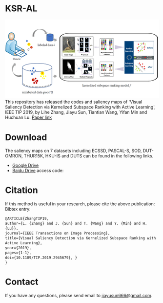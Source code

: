 ﻿# KSR-AL
![KSR-AL](resources/ksral.png)</br>
This repository has released the codes and saliency maps of 'Visual Saliency Detection via Kernelized Subspace Ranking with Active Learning', IEEE TIP 2019,
by Lihe Zhang, Jiayu Sun, Tiantian Wang, Yifan Min and Huchuan Lu.
[Paper link](URL:resources/ksral.pdf)

# Download
The saliency maps on 7 datasets including ECSSD, PASCAL-S, SOD, DUT-OMRON, THUR15K, HKU-IS and DUTS can be found in the following links.
- [Google Drive](https://drive.google.com/file/d/)
- [Baidu Drive](https://pan.baidu.com/s/1k7dTiUPMptmIgPVgSP3LUQ) access code: 

# Citation
If this method is useful in your research, please cite the above publication: Bibtex entry:
```
@ARTICLE{ZhangTIP19, 
author={L. {Zhang} and J. {Sun} and T. {Wang} and Y. {Min} and H. {Lu}},
journal={IEEE Transactions on Image Processing}, 
title={Visual Saliency Detection via Kernelized Subspace Ranking with Active Learning}, 
year={2019}, 
pages={1-1}, 
doi={10.1109/TIP.2019.2945679}, }
}  
```

# Contact

If you have any questions, please send email to jiayusun666@gmail.com.
